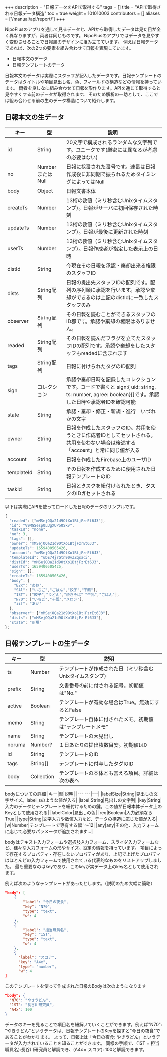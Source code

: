 +++
description = "日報データをAPIで取得する"
tags = []
title = "APIで取得される日報データ構造"
toc = true
weight = 101010003
contributors = []
aliases = ['/manual/api/report/']
+++

NipoPlusのアプリを通して見るデータと、APIから取得したデータは見た目が全く異なりますが、両者は同じものです。
NipoPlusのアプリではデータを見やすく変形させることで日報風のデザインに組み立てています。
例えば日報データであれば、次の2つの要素を組み合わせて日報を表現しています。

- 日報本文のデータ
- 日報テンプレートのデータ

日報本文のデータは実際にスタッフが記入したデータです。日報テンプレートのデータはタイトルや項目見出し名、色、フィールドの構造などの情報を持っています。
両者を良しなに組み合わせて日報を形作ります。APIを通じて取得すると見やすくする前のデータが取得されます。
そのため解析の一助として、ここでは組み合わせる前の生のデータ構造について紹介します。

## 日報本文の生データ

|キー|型|説明|
|---|---|---|
|id|String|20文字で構成されるランダムな文字列です。ユニークです(厳密には異なるが考慮の必要はない)|
|no|NumberまたはNull|日報に採番された番号です。連番は日報作成後に非同期で振られるためタイミングによってはNull|
|body|Object|日報文書本体|
|createTs|Number|13桁の数値（ミリ秒含むUnixタイムスタンプ）。日報がサーバに初回保存された時刻|
|updateTs|Number|13桁の数値（ミリ秒含むUnixタイムスタンプ）。日報が最後に更新された時刻|
|userTs|Number|13桁の数値（ミリ秒含むUnixタイムスタンプ）。日報作成者が指定した表示上の日時|
|distId|String|今現在その日報を承認・棄却出来る権限のスタッフID|
|dists|String配列|日報の提出先スタッフIDの配列です。配列の序列順に承認を行います。承認や棄却ができるのは上記のdistIdに一致したスタッフのみ|
|observer|String配列|その日報を読むことができるスタッフのID郡です。承認や棄却の権限はありません。|
|readed|String配列|その日報を読んだフラグを立てたスタッフIDの配列です。承認や棄却をしたスタッフもreadedに含まれます|
|tags|String配列|日報に付けられたタグのID配列|
|sign|コレクション|承認や棄却日時を記録したコレクションです。コードで書くと sign:{ uid: string, ts: number, agree: boolean}[]です。承認した日時や承認者IDを確認可能|
|state|String|承認・棄却・修正・新規・進行　いづれかの文字|
|owner|String|日報を作成したスタッフのID。[共用](/docs/manual/initial-setting/advanced-setting/share/)を使うときに作成者IDとしてセットされる。共用を使わない場合は後述する「account」と常に同じ値が入る|
|account|String|日報を作成したFirebase上のユーザID|
|templateId|String|その日報を作成するために使用された日報テンプレートのID|
|taskId|String|日報とタスクを紐付けられたとき、タスクのIDガセットされる|

以下は実際にAPIを使ってロードした日報のデータのサンプルです。

```javascript
{
  "readed": ["mMSejOQa21d9OtXo1BtjFzrEt6J3"],
  "id": "V9MGSesp0LUgXUPo0Skv",
  "taskId": "none",
  "no": 3,
  "tags": [],
  "owner": "mMSejOQa21d9OtXo1BtjFzrEt6J3",
  "updateTs": 1659400505426,
  "account": "mMSejOQa21d9OtXo1BtjFzrEt6J3",
  "templateId": "uDE74jrGtn90vZZqsaci",
  "distId": "mMSejOQa21d9OtXo1BtjFzrEt6J3",
  "userTs": 1659400505425,
  "sign": [],
  "createTs": 1659400505426,
  "body": {
    "B2x": "あお",
    "SAl": ["いちご","ごはん","餃子","干瓢"],
    "1ST": ["餃子","うどん","焼きそば","牛乳","ごはん"],
    "N70": ["いちご","干瓢","メロン"],
    "iif": "あか"
  },
  "observer": ["mMSejOQa21d9OtXo1BtjFzrEt6J3"],
  "dists": ["mMSejOQa21d9OtXo1BtjFzrEt6J3"],
  "state": "新規"
};
```

## 日報テンプレートの生データ

|キー|型|説明|
|---|---|---|
|ts|Number|テンプレートが作成された日（ミリ秒含むUnixタイムスタンプ）|
|prefix|String|文書番号の前に付される記号。初期値は"No."|
|active|Boolean|テンプレートが有効な場合はTrue。無効にするとFalse|
|memo|String|テンプレート自体に付されたメモ。初期値は"テンプレートメモ"|
|name|String|テンプレートの大見出し|
|noruma|Number?|１日あたりの提出枚数目安。初期値は0|
|id|String|テンプレートのID|
|tags|String[]|テンプレートに付与したタグのID|
|body|Collection|テンプレートの本体とも言える項目。詳細は次の表へ|

bodyについての詳細
|キー|型|説明|
|---|---|---|
|labelSize|String|見出しの文字サイズ。label_sのような値が入る|
|label|String|見出しの文字列|
|key|String|入力のデータとテンプレートを紐付けるための鍵。この値が日報本体データ上のKeyとして使用される|
|labelColor|見出しの色|
|req|Boolean|入力必須ならTrue|
|type|String|文字入力や数値入力など、データの構造に応じた値が入る|
|w|Number|テンプレートで専有する幅 1〜12|
|any|any|その他、入力フォームに応じて必要なパラメータが追加されます...|

bodyはテキスト入力フォームや選択肢入力フォーム、スライダ入力フォームなど、様々な入力フォームの形やサイズ、設定の情報を持っています。
項目によって存在するプロパティ・存在しないプロパティがあり、上記で上げたプロパティはほとんどの入力フォームで使用されている代表的なものをリストアップしました。
最も重要なのはkeyであり、このkeyが実データ上のkey名として使用されます。

例えば次のようなテンプレートがあったとします。（説明のため大幅に簡略）

```json
"body": [
    {
        "label": "今日の夜食",
        "key": "N70",
        "type": "text",
        "w": 4
    },
    {
        "label": "担当職員名",
        "key": "1ST",
        "type": "text",
        "w": 4
    },
    {
      "label": "スコア",
      "key": "A4x",
      "type": "number",
      "w": 4
]
```

このテンプレートを使って作成された日報のBodyは次のようになります

```json
"body": {
  "N70": "やきうどん",
  "1ST": "長谷川研究員",
  "A4x": 100
}
```

データのキーを見ることで項目名を紐解いていくことができます。例えば"N70": "やきうどん"というデータは、日報テンプレートのKeyを探すと"今日の夜食"であることがわかります。
よって、日報上は「今日の夜食: やきうどん」というデータが入力されていることを知ることができます。
同様の手順で、(1ST = 担当職員名):長谷川研究員と解読でき、(A4x = スコア): 100と解読できます。
